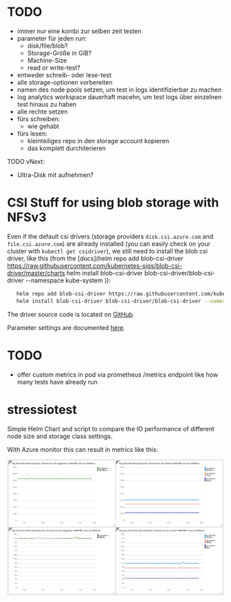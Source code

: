 # TODO

- immer nur eine kombi zur selben zeit testen
- parameter für jeden run:
  - disk/file/blob? 
  - Storage-Größe in GiB?
  - Machine-Size
  - read or write-test?
- entweder schreib- oder lese-test
- alle storage-optionen vorbereiten
- namen des node pools setzen, um test in logs identifizierbar zu machen
- log analytics workspace dauerhaft macehn, um test logs über einzelnen test hinaus zu haben
- alle rechte setzen
- fürs schreiben:
  - wie gehabt
- fürs lesen:
  - kleinteiliges repo in den storage account kopieren
  - das komplett durchiterieren

TODO vNext:
- Ultra-Disk mit aufnehmen?


# CSI Stuff for using blob storage with NFSv3
Even if the default csi drivers (storage providers `disk.csi.azure.com` and `file.csi.azure.com`) are already installed (you can easily check on your cluster with `kubectl get csidriver`), we still need to install the blob csi driver, like this (from the [docs](helm repo add blob-csi-driver https://raw.githubusercontent.com/kubernetes-sigs/blob-csi-driver/master/charts
helm install blob-csi-driver blob-csi-driver/blob-csi-driver --namespace kube-system
)):

```sh
   helm repo add blob-csi-driver https://raw.githubusercontent.com/kubernetes-sigs/blob-csi-driver/master/charts
   helm install blob-csi-driver blob-csi-driver/blob-csi-driver --namespace kube-system
```

The driver source code is located on [GitHub](https://github.com/kubernetes-sigs/blob-csi-driver).

Parameter settings are documented [here](https://github.com/kubernetes-sigs/blob-csi-driver/blob/master/docs/driver-parameters.md).

# TODO

* offer custom metrics in pod via prometheus /metrics endpoint like how many tests have already run

# stressiotest 

Simple Helm Chart and script to compare the IO performance of different node size and storage class settings.

With Azure monitor this can result in metrics like this:

![Azure Monitor showing IOPs and Write Bytes/s for four different combinations of VM size, disk size, storage class](./media/MetricsDashboard.png)